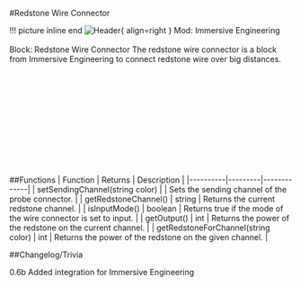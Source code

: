 #Redstone Wire Connector

!!! picture inline end
    ![Header](https://srendi.de/wp-content/uploads/2021/05/Redstone-Wire-Connector.png){ align=right }
    Mod: Immersive Engineering <br><br/>
    Block: Redstone Wire Connector
The redstone wire connector is a block from Immersive Engineering to connect redstone wire over big distances.

<br><br/>
<br><br/>
<br><br/>
<br><br/>
<br><br/>

##Functions
| Function | Returns | Description |
|----------|---------|-------------|
| setSendingChannel(string color) | | Sets the sending channel of the probe connector. |
| getRedstoneChannel() | string | Returns the current redstone channel. |
| isInputMode() | boolean | Returns true if the mode of the wire connector is set to input. |
| getOutput() | int | Returns the power of the redstone on the current channel. |
| getRedstoneForChannel(string color) | int | Returns the power of the redstone on the given channel. |

##Changelog/Trivia

0.6b
Added integration for Immersive Engineering
